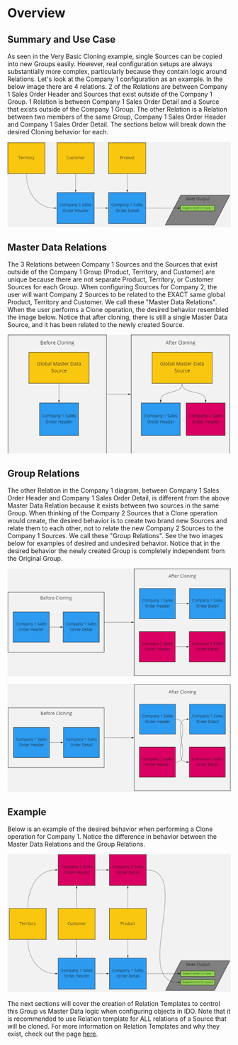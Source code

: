 # Overview

## Summary and Use Case

As seen in the Very Basic Cloning example, single Sources can be copied into new Groups easily. However, real configuration setups are always substantially more complex, particularly because they contain logic around Relations. Let's look at the Company 1 configuration as an example. In the below image there are 4 relations. 2 of the Relations are between Company 1 Sales Order Header and Sources that exist outside of the Company 1 Group. 1 Relation is between Company 1 Sales Order Detail and a Source that exists outside of the Company 1 Group. The other Relation is a Relation between two members of the same Group, Company 1 Sales Order Header and Company 1 Sales Order Detail. The sections below will break down the desired Cloning behavior for each.

![Company 1 Relations](<../../../.gitbook/assets/image (394).png>)

## Master Data Relations

The 3 Relations between Company 1 Sources and the Sources that exist outside of the Company 1 Group (Product, Territory, and Customer) are unique because there are not separate Product, Territory, or Customer Sources for each Group. When configuring Sources for Company 2, the user will want Company 2 Sources to be related to the EXACT same global Product, Territory and Customer. We call these "Master Data Relations". When the user performs a Clone operation, the desired behavior resembled the image below. Notice that after cloning, there is still a single Master Data Source, and it has been related to the newly created Source.

![A Master Data Relation Clone](<../../../.gitbook/assets/image (391) (1).png>)





## Group Relations

The other Relation in the Company 1 diagram, between Company 1 Sales Order Header and Company 1 Sales Order Detail, is different from the above Master Data Relation because it exists between two sources in the same Group. When thinking of the Company 2 Sources that a Clone operation would create, the desired behavior is to create two brand new Sources and relate them to each other, not to relate the new Company 2 Sources to the Company 1 Sources. We call these "Group Relations". See the two images below for examples of desired and undesired behavior. Notice that in the desired behavior the newly created Group is completely independent from the Original Group.

![Desired Behavior for Group Relations](<../../../.gitbook/assets/image (383).png>)

![Undesired Behavior](<../../../.gitbook/assets/image (401) (1).png>)

## Example

Below is an example of the desired behavior when performing a Clone operation for Company 1. Notice the difference in behavior between the Master Data Relations and the Group Relations.&#x20;

![Desired Cloning behaviro with Master Data and Group Relations](<../../../.gitbook/assets/image (395).png>)

The next sections will cover the creation of Relation Templates to control this Group vs Master Data logic when configuring objects in IDO. Note that it is recommended to use Relation template for ALL relations of a Source that will be cloned. For more information on Relation Templates and why they exist, check out the page [here](../../validation-and-enrichment-rule-templates/relation-templates/overview.md).
